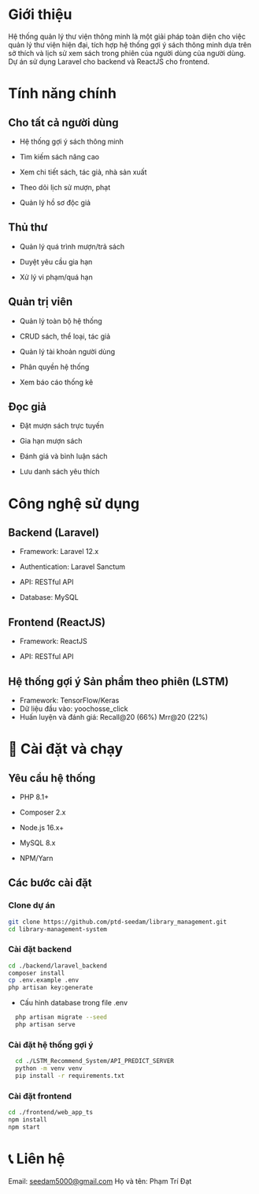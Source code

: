 # Giới thiệu
Hệ thống quản lý thư viện thông minh là một giải pháp toàn diện cho việc quản lý thư viện hiện đại, tích hợp hệ thống gợi ý sách thông minh dựa trên sở thích và lịch sử xem sách trong phiên của người dùng của người dùng. Dự án sử dụng Laravel cho backend và ReactJS cho frontend.

#  Tính năng chính

## Cho tất cả người dùng

- Hệ thống gợi ý sách thông minh

- Tìm kiếm sách nâng cao

- Xem chi tiết sách, tác giả, nhà sản xuất

- Theo dõi lịch sử mượn, phạt

- Quản lý hồ sơ độc giả

## Thủ thư

- Quản lý quá trình mượn/trả sách

- Duyệt yêu cầu gia hạn

- Xử lý vi phạm/quá hạn

## Quản trị viên

- Quản lý toàn bộ hệ thống

- CRUD sách, thể loại, tác giả

- Quản lý tài khoản người dùng

- Phân quyền hệ thống

- Xem báo cáo thống kê

## Đọc giả

- Đặt mượn sách trực tuyến

- Gia hạn mượn sách

- Đánh giá và bình luận sách

- Lưu danh sách yêu thích

# Công nghệ sử dụng

## Backend (Laravel)

- Framework: Laravel 12.x

- Authentication: Laravel Sanctum

- API: RESTful API

- Database: MySQL

## Frontend (ReactJS)

- Framework: ReactJS

- API: RESTful API

## Hệ thống gợi ý Sản phẩm theo phiên (LSTM)
- Framework: TensorFlow/Keras
- Dữ liệu đầu vào: yoochosse_click
- Huấn luyện và đánh giá: Recall@20 (66%) Mrr@20 (22%)

# 🚀 Cài đặt và chạy

## Yêu cầu hệ thống
- PHP 8.1+

- Composer 2.x

- Node.js 16.x+

- MySQL 8.x

- NPM/Yarn

## Các bước cài đặt

### Clone dự án

```bash
git clone https://github.com/ptd-seedam/library_management.git
cd library-management-system
```

### Cài đặt backend
```bash
cd ./backend/laravel_backend
composer install
cp .env.example .env
php artisan key:generate
```
- Cấu hình database trong file .env
```bash
  php artisan migrate --seed
  php artisan serve
```

### Cài đặt hệ thống gợi ý
```bash
  cd ./LSTM_Recommend_System/API_PREDICT_SERVER
  python -m venv venv
  pip install -r requirements.txt
```
### Cài đặt frontend
```bash
cd ./frontend/web_app_ts
npm install
npm start
```
# 📞 Liên hệ
Email: seedam5000@gmail.com
Họ và tên: Phạm Trí Đạt



